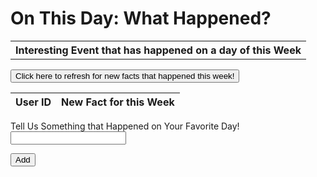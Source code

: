 <h1>On This Day: What Happened?</h1>

<html>
<body>

<table style="width:100%" id="table">
  <tr>
    <th>Interesting Event that has happened on a day of this Week</th>
  </tr>
</table>


<script>


var requestOptions = {
  method: 'GET',
  redirect: 'follow'
};

fetch("http://172.23.68.4:8086/api/fact", requestOptions)
  .then(response => response.json())
  .then(r => {
	r.forEach(ev => {
		const row = document.createElement("tr")
		const data = document.createElement("td")
		data.innerHTML = `${ev.date}, ${ev.year}: ${ev.fact}`
		row.appendChild(data)
		document.getElementById("table").appendChild(row)
	})
  })
  .catch(error => console.log('error', error))


function reset() {
  window.location.reload();
}


</script> 

<button onclick="reset()">Click here to refresh for new facts that happened this week!</button>


<script>

</script>


<table>
  <thead>
  <tr>
    <th>User ID</th>
    <th>New Fact for this Week</th>
  </tr>
  </thead>
  <tbody id="result">
    <!-- javascript generated data -->
  </tbody>
</table>

<script>

const resultContainer = document.getElementById("result");
  // prepare URL's to allow easy switch from deployment and localhost
const url = "http://localhost:8086/api/fact"
  //const url = "https://flask.nighthawkcodingsociety.com/api/users"
const create_fetch = url + '/create';
const read_fetch = url + '/';
read_users();

function read_users() {
    // prepare fetch options
    const read_options = {
      method: 'GET', // *GET, POST, PUT, DELETE, etc.
      mode: 'cors', // no-cors, *cors, same-origin
      cache: 'default', // *default, no-cache, reload, force-cache, only-if-cached
      credentials: 'omit', // include, *same-origin, omit
      headers: {
        'Content-Type': 'application/json'
      },
    };     // fetch the data from API
    fetch(read_fetch, read_options)
      // response is a RESTful "promise" on any successful fetch
      .then(response => {
        // check for response errors
        if (response.status !== 200) {
            const errorMsg = 'Database read error: ' + response.status;
            console.log(errorMsg);
            const tr = document.createElement("tr");
            const td = document.createElement("td");
            td.innerHTML = errorMsg;
            tr.appendChild(td);
            return;
        }
        // valid response will have json data
        response.json().then(data => {
            console.log(data);
            for (let row in data) {
              console.log(data[row]);
              add_row(data[row]);
            }
        })
    }) 
      // catch fetch errors (ie ACCESS to server blocked)
    .catch(err => {
      console.error(err);
      const tr = document.createElement("tr");
      const td = document.createElement("td");
      td.innerHTML = err;
      tr.appendChild(td);
      resultContainer.appendChild(tr);
    });
  }
</script>

<form action="javascript:create_user()">
 <p><label>
        Tell Us Something that Happened on Your Favorite Day! 
        <input type="text" name="test" id="testr" required>
    </label></p>
    <p><button>Add</button></p>
</form>

</body>

</html>